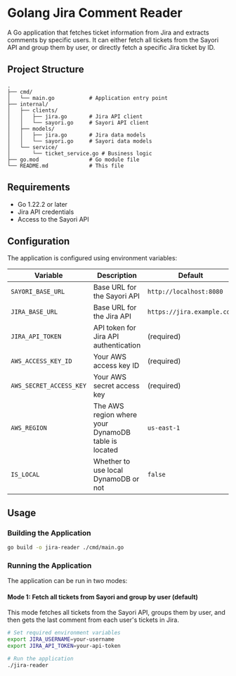 # Golang Jira Comment Reader

A Go application that fetches ticket information from Jira and extracts comments by specific users. It can either fetch all tickets from the Sayori API and group them by user, or directly fetch a specific Jira ticket by ID.

## Project Structure

```
.
├── cmd/
│   └── main.go           # Application entry point
├── internal/
│   ├── clients/
│   │   ├── jira.go       # Jira API client
│   │   └── sayori.go     # Sayori API client
│   ├── models/
│   │   ├── jira.go       # Jira data models
│   │   └── sayori.go     # Sayori data models
│   └── service/
│       └── ticket_service.go # Business logic
├── go.mod                # Go module file
└── README.md             # This file
```

## Requirements

- Go 1.22.2 or later
- Jira API credentials
- Access to the Sayori API

## Configuration

The application is configured using environment variables:

| Variable | Description | Default |
|----------|-------------|---------|
| `SAYORI_BASE_URL` | Base URL for the Sayori API | `http://localhost:8080` |
| `JIRA_BASE_URL` | Base URL for the Jira API | `https://jira.example.com` |
| `JIRA_API_TOKEN` | API token for Jira API authentication | (required) |
| `AWS_ACCESS_KEY_ID`       | Your AWS access key ID                           | (required)            |
| `AWS_SECRET_ACCESS_KEY`   | Your AWS secret access key                       | (required)            |
| `AWS_REGION`              | The AWS region where your DynamoDB table is located | `us-east-1`         |
| `IS_LOCAL`              | Whether to use local DynamoDB or not            | `false`              |
## Usage

### Building the Application

```bash
go build -o jira-reader ./cmd/main.go
```

### Running the Application

The application can be run in two modes:

#### Mode 1: Fetch all tickets from Sayori and group by user (default)

This mode fetches all tickets from the Sayori API, groups them by user, and then gets the last comment from each user's tickets in Jira.

```bash
# Set required environment variables
export JIRA_USERNAME=your-username
export JIRA_API_TOKEN=your-api-token

# Run the application
./jira-reader
```

